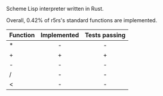 Scheme Lisp interpreter written in Rust.

Overall, 0.42% of r5rs's standard functions are implemented.

| Function | Implemented | Tests passing|
| :- | :-: | :-: |
|*| - | - |
|+| + | +  |
|-| - | - |
|/| - | - |
|<| - | - |

